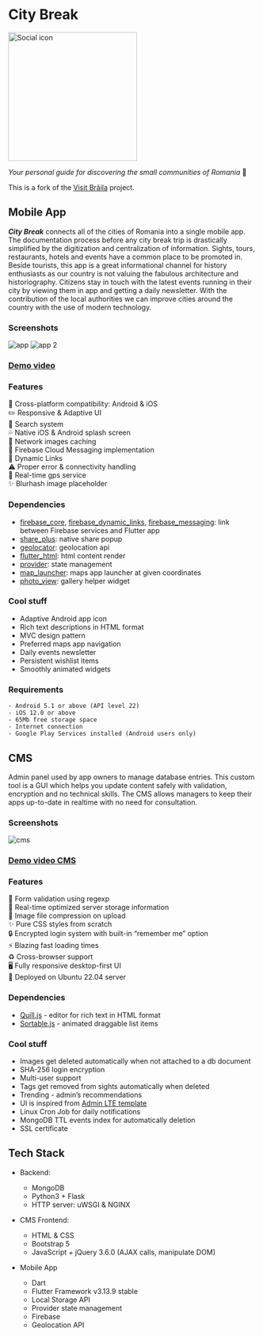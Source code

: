 # City Break

<img alt="Social icon" src="https://github.com/MoryokaV/City-Break/assets/55505135/209140b2-4c62-4b49-8cc2-9da71b7e03b83" width="260" height="260">

*Your personal guide for discovering the small communities of Romania* 📍  

This is a fork of the [Visit Brăila](https://github.com/MoryokaV/Visit-Braila) project.

## Mobile App
***City Break*** connects all of the cities of Romania into a single mobile app. The documentation process before any city break trip is drastically simplified by the digitization and centralization of information. Sights, tours, restaurants, hotels and events have a common place to be promoted in. Beside tourists, this app is a great informational channel for history enthusiasts as our country is not valuing the fabulous architecture and historiography. Citizens stay in touch with the latest events running in their city by viewing them in app and getting a daily newsletter. With the contribution of the local authorities we can improve cities around the country with the use of modern technology. 

### Screenshots
![app](https://github.com/MoryokaV/City-Break/assets/55505135/779801a2-328f-4899-bc07-9cae7f8ab06a)
![app 2](https://github.com/MoryokaV/City-Break/assets/55505135/a8462a09-ef18-429f-becd-c11f96712973)


### [Demo video](https://www.youtube.com/watch?v=Uy1fnQCWw5E)

### Features
📲 Cross-platform compatibility: Android & iOS  
✏️ Responsive & Adaptive UI  
🔎 Search system  
💦 Native iOS & Android splash screen  
🌆 Network images caching  
💬 Firebase Cloud Messaging implementation  
🧲 Dynamic Links  
⚠️ Proper error & connectivity handling  
🧭 Real-time gps service  
✨ Blurhash image placeholder  

### Dependencies
- [firebase_core](https://pub.dev/packages/firebase_core), [firebase_dynamic_links](https://pub.dev/packages/firebase_dynamic_links), [firebase_messaging](https://pub.dev/packages/firebase_messaging): link between Firebase services and Flutter app
- [share_plus](https://pub.dev/packages/share_plus): native share popup
- [geolocator](https://pub.dev/packages/geolocator): geolocation api
- [flutter_html](https://pub.dev/packages/flutter_html): html content render
- [provider](https://pub.dev/packages/provider): state management
- [map_launcher](https://pub.dev/packages/map_launcher): maps app launcher at given coordinates
- [photo_view](https://pub.dev/packages/photo_view): gallery helper widget

### Cool stuff
- Adaptive Android app icon
- Rich text descriptions in HTML format
- MVC design pattern 
- Preferred maps app navigation
- Daily events newsletter
- Persistent wishlist items
- Smoothly animated widgets

### Requirements
```
- Android 5.1 or above (API level 22)
- iOS 12.0 or above
- 65Mb free storage space
- Internet connection
- Google Play Services installed (Android users only)
```

## CMS
Admin panel used by app owners to manage database entries. This custom tool is a GUI which helps you update content safely with validation, encryption and no technical skills. The CMS allows managers to keep their apps up-to-date in realtime with no need for consultation.

### Screenshots
![cms](https://github.com/MoryokaV/City-Break/assets/55505135/96b10b3b-e07a-411d-b6b6-91040f23fd43)

### [Demo video CMS](https://www.youtube.com/watch?v=Y9J9oqT3ep4)

### Features
📝 Form validation using regexp  
💾 Real-time optimized server storage information  
🌆 Image file compression on upload  
✨ Pure CSS styles from scratch  
🔒 Encrypted login system with built-in “remember me” option  
⚡️  Blazing fast loading times  
♻️  Cross-browser support  
🖥 Fully responsive desktop-first UI  
🐧 Deployed on Ubuntu 22.04 server

### Dependencies
- [Quill.js](https://github.com/quilljs/quill) - editor for rich text in HTML format
- [Sortable.js](https://github.com/SortableJS/Sortable) - animated draggable list items

### Cool stuff
- Images get deleted automatically when not attached to a db document
- SHA-256 login encryption
- Multi-user support
- Tags get removed from sights automatically when deleted
- Trending - admin’s recommendations
- UI is inspired from [Admin LTE template](https://adminlte.io/)  
- Linux Cron Job for daily notifications
- MongoDB TTL events index for automatically deletion
- SSL certificate
  
## Tech Stack
- Backend:
  - MongoDB
  - Python3 + Flask
  - HTTP server: uWSGI & NGINX
  
- CMS Frontend:
  - HTML & CSS
  - Bootstrap 5
  - JavaScript + jQuery 3.6.0 (AJAX calls, manipulate DOM)
  
- Mobile App
  - Dart
  - Flutter Framework v3.13.9 stable
  - Local Storage API
  - Provider state management
  - Firebase
  - Geolocation API
